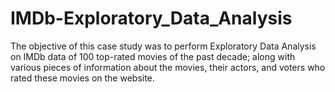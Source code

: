 # IMDb-Exploratory_Data_Analysis
The objective of this case study was to perform Exploratory Data Analysis on IMDb data of 100 top-rated movies of the past decade; along with various pieces of information about the movies, their actors, and voters who rated these movies on the website.
